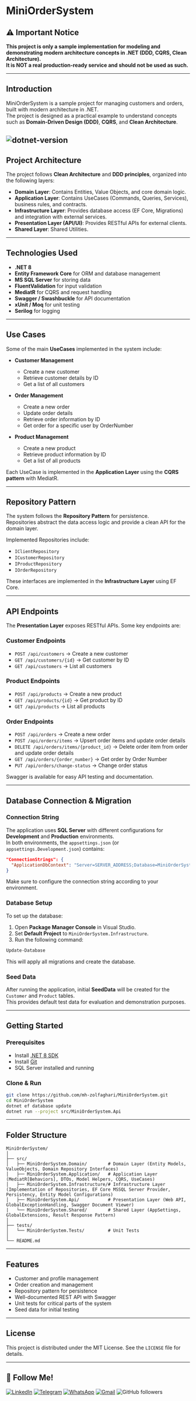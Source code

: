 ﻿# MiniOrderSystem

## ⚠️ Important Notice
**This project is only a sample implementation for modeling and demonstrating modern architecture concepts in .NET (DDD, CQRS, Clean Architecture).  
It is NOT a real production-ready service and should not be used as such.**

---

## Introduction
MiniOrderSystem is a sample project for managing customers and orders, built with modern architecture in .NET.  
The project is designed as a practical example to understand concepts such as **Domain-Driven Design (DDD)**, **CQRS**, and **Clean Architecture**.

![dotnet-version](https://img.shields.io/badge/dotnet%20version-net8.0-blue)
---

## Project Architecture
The project follows **Clean Architecture** and **DDD principles**, organized into the following layers:

- **Domain Layer**: Contains Entities, Value Objects, and core domain logic.
- **Application Layer**: Contains UseCases (Commands, Queries, Services), business rules, and contracts.
- **Infrastructure Layer**: Provides database access (EF Core, Migrations) and integration with external services.
- **Presentation Layer (API/UI)**: Provides RESTful APIs for external clients.
- **Shared Layer**: Shared Utilities.

---

## Technologies Used
- **.NET 8**
- **Entity Framework Core** for ORM and database management
- **MS SQL Server** for storing data
- **FluentValidation** for input validation
- **MediatR** for CQRS and request handling
- **Swagger / Swashbuckle** for API documentation
- **xUnit / Moq** for unit testing
- **Serilog** for logging

---

## Use Cases
Some of the main **UseCases** implemented in the system include:

- **Customer Management**
  - Create a new customer
  - Retrieve customer details by ID
  - Get a list of all customers

- **Order Management**
  - Create a new order
  - Update order details
  - Retrieve order information by ID
  - Get order for a specific user by OrderNumber

- **Product Management**
  - Create a new product
  - Retrieve product information by ID
  - Get a list of all products

Each UseCase is implemented in the **Application Layer** using the **CQRS pattern** with MediatR.

---

## Repository Pattern
The system follows the **Repository Pattern** for persistence.  
Repositories abstract the data access logic and provide a clean API for the domain layer.

Implemented Repositories include:
- `IClientRepository`
- `ICustomerRepository`
- `IProductRepository`
- `IOrderRepository`

These interfaces are implemented in the **Infrastructure Layer** using EF Core.

---

## API Endpoints
The **Presentation Layer** exposes RESTful APIs. Some key endpoints are:

### Customer Endpoints
- `POST /api/customers` → Create a new customer
- `GET /api/customers/{id}` → Get customer by ID
- `GET /api/customers` → List all customers

### Product Endpoints
- `POST /api/products` → Create a new product
- `GET /api/products/{id}` → Get product by ID
- `GET /api/products` → List all products

### Order Endpoints
- `POST /api/orders` → Create a new order
- `POST /api/orders/items` → Upsert order items and update order details
- `DELETE /api/orders/items/{product_id}` → Delete order item from order and update order details
- `GET /api/orders/{order_number}` → Get order by Order Number
- `PUT /api/orders/change-status` → Change order status

Swagger is available for easy API testing and documentation.

---

## Database Connection & Migration

### Connection String
The application uses **SQL Server** with different configurations for **Development** and **Production** environments.  
In both environments, the `appsettings.json` (or `appsettings.Development.json`) contains:

```json
"ConnectionStrings": {
  "ApplicationDbContext": "Server=SERVER_ADDRESS;Database=MiniOrderSystemDb;User=USER_NAME;Password=PASSWORD;TrustServerCertificate=True;"
}
```

Make sure to configure the connection string according to your environment.

### Database Setup
To set up the database:

1. Open **Package Manager Console** in Visual Studio.  
2. Set **Default Project** to `MiniOrderSystem.Infrastructure`.  
3. Run the following command:

```powershell
Update-Database
```

This will apply all migrations and create the database.

### Seed Data
After running the application, initial **SeedData** will be created for the `Customer` and `Product` tables.  
This provides default test data for evaluation and demonstration purposes.

---

## Getting Started

### Prerequisites
- Install [.NET 8 SDK](https://dotnet.microsoft.com/en-us/download/dotnet/8.0)
- Install [Git](https://git-scm.com/)
- SQL Server installed and running

### Clone & Run
```bash
git clone https://github.com/mh-zolfaghari/MiniOrderSystem.git
cd MiniOrderSystem
dotnet ef database update
dotnet run --project src/MiniOrderSystem.Api
```

---

## Folder Structure
```
MiniOrderSystem/
│
├── src/
│   ├── MiniOrderSystem.Domain/        # Domain Layer (Entity Models, ValueObjects, Domain Repository Interfaces)
│   ├── MiniOrderSystem.Application/   # Application Layer (MediatR[Behaviors], DTOs, Model Helpers, CQRS, UseCases)
│   ├── MiniOrderSystem.Infrastructure/# Infrastructure Layer (Implementation of Repositories, EF Core MSSQL Server Provider, Persistency, Entity Model Configurations)
│   ├── MiniOrderSystem.Api/           # Presentation Layer (Web API, GlobalExceptionHandling, Swagger Document Viewer)
|   └── MiniOrderSystem.Shared/        # Shared Layer (AppSettings, GlobalExtensions, Result Response Pattern)
│
├── tests/
│   └── MiniOrderSystem.Tests/         # Unit Tests
│
└── README.md
```

---

## Features
- Customer and profile management
- Order creation and management
- Repository pattern for persistence
- Well-documented REST API with Swagger
- Unit tests for critical parts of the system
- Seed data for initial testing

---

## License
This project is distributed under the MIT License. See the `LICENSE` file for details.

---

## 🩷 Follow Me!

[![LinkedIn][linkedin-shield]][linkedin-url]  [![Telegram][telegram-shield]][telegram-url]  [![WhatsApp][whatsapp-shield]][whatsapp-url]  [![Gmail][gmail-shield]][gmail-url]  ![GitHub followers](https://img.shields.io/github/followers/mh-zolfaghari)

[linkedin-shield]: https://img.shields.io/badge/-LinkedIn-black.svg?logo=linkedin&color=555
[linkedin-url]: https://www.linkedin.com/in/ronixa/

[telegram-shield]: https://img.shields.io/badge/-Telegram-black.svg?logo=telegram&color=fff
[telegram-url]: https://t.me/DanialDotNet

[whatsapp-shield]: https://img.shields.io/badge/-WhatsApp-black.svg?logo=whatsapp&color=fff
[whatsapp-url]: https://wa.me/989389043224

[gmail-shield]: https://img.shields.io/badge/-Gmail-black.svg?logo=gmail&color=fff
[gmail-url]: mailto:personal.mhz@gmail.com
﻿